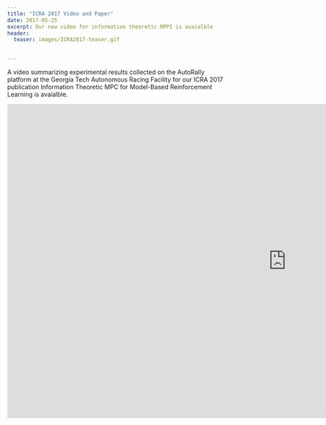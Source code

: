 ```yaml
---
title: "ICRA 2017 Video and Paper"
date: 2017-05-25
excerpt: Our new video for information theoretic MPPI is avaialble
header:
  teaser: images/ICRA2017-teaser.gif
  

---
```


A video summarizing experimental results collected on the AutoRally platform at the Georgia Tech Autonomous Racing Facility for our ICRA 2017 publication Information Theoretic MPC for Model-Based Reinforcement Learning is avaialble.

<iframe width="1280" height="720" src="https://www.youtube.com/embed/f2at-cqaJMM" frameborder="0"></iframe>
